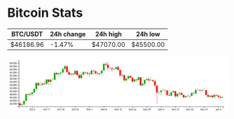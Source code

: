 # Bitcoin Stats

BTC/USDT|24h change|24h high|24h low|
|---|---|---|---|
|$46186.96|-1.47%|$47070.00|$45500.00|

<img src="./chart.svg">
